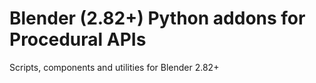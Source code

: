 # Blender (2.82+) Python addons for Procedural APIs

Scripts, components and utilities for Blender 2.82+
